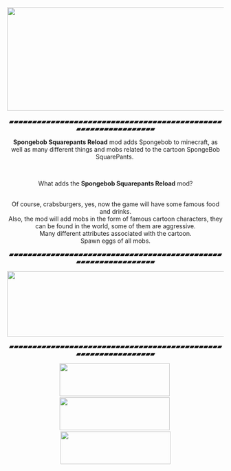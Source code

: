 <h3 style="text-align: center;"><img alt="" src="https://perodiumcraft.ucoz.net/SSReload/banner.png" style="width: 954px; height: 240px;" /></h3>

<p style="text-align: center;"><strong>▰▰▰▰▰▰▰▰▰▰▰▰▰▰▰▰▰▰▰▰▰▰▰▰▰▰▰▰▰▰▰▰▰▰▰▰▰▰▰▰▰▰▰▰▰▰▰▰▰▰▰▰▰▰▰▰▰▰▰▰▰▰▰</strong></p>

<p style="text-align: center;"><strong>Spongebob Squarepants Reload</strong>&nbsp;mod adds Spongebob to minecraft, as well as many different things and mobs related to the cartoon SpongeBob SquarePants.&nbsp;</p>

<p style="text-align: center;">&nbsp;</p>

<p style="text-align: center;">What adds the&nbsp;<strong>Spongebob Squarepants Reload</strong>&nbsp;mod?</p>

<p style="text-align: center;"><br />
Of course, crabsburgers, yes, now the game will have some famous food and drinks.<br />
Also, the mod will add mobs in the form of famous cartoon characters, they can be found in the world, some of them are aggressive.<br />
Many different attributes associated with the cartoon.<br />
Spawn eggs of all mobs.</p>

<p style="text-align: center;"><strong>▰▰▰▰▰▰▰▰▰▰▰▰▰▰▰▰▰▰▰▰▰▰▰▰▰▰▰▰▰▰▰▰▰▰▰▰▰▰▰▰▰▰▰▰▰▰▰▰▰▰▰▰▰▰▰▰▰▰▰▰▰▰▰</strong></p>

<p style="text-align: center;"><a href="https://www.curseforge.com/linkout?remoteUrl=https%253a%252f%252fbit.ly%252f2QTMZIL" rel="nofollow"><img height="152" src="https://perodiumcraft.ucoz.net/required.png" width="512" /></a></p>

<p style="text-align: center;"><strong>▰▰▰▰▰▰▰▰▰▰▰▰▰▰▰▰▰▰▰▰▰▰▰▰▰▰▰▰▰▰▰▰▰▰▰▰▰▰▰▰▰▰▰▰▰▰▰▰▰▰▰▰▰▰▰▰▰▰▰▰▰▰▰</strong></p>

<p style="text-align: center;"><a href="https://github.com/MomentariyModder/release/tree/main/SpongeBob%20Squarepants%20Reload/1.15.2"><img alt="" src="https://perodiumcraft.ucoz.net/mirror15.png" style="width: 256px; height: 76px;" /></a>&nbsp;<a href="https://www.curseforge.com/minecraft/mc-mods/spongebob-squarepants-reload"><img alt="" src="https://perodiumcraft.ucoz.net/curseforge.png" style="width: 256px; height: 76px;" /></a>&nbsp;<a href="https://github.com/MomentariyModder/release/tree/main/SpongeBob%20Squarepants%20Reload/1.16.5"><img alt="" src="https://perodiumcraft.ucoz.net/mirror16.png" style="width: 256px; height: 76px;" /></a></p>